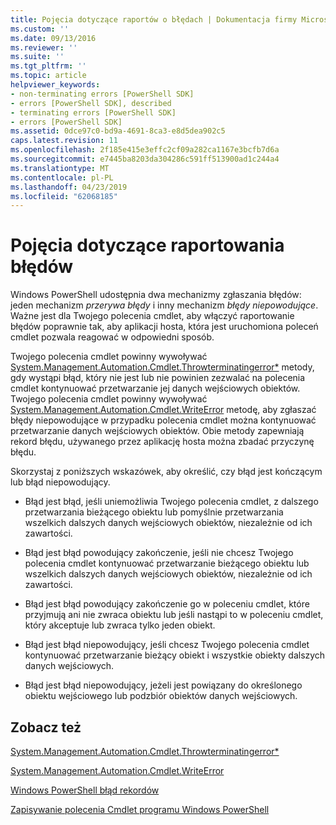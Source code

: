 ```yaml
---
title: Pojęcia dotyczące raportów o błędach | Dokumentacja firmy Microsoft
ms.custom: ''
ms.date: 09/13/2016
ms.reviewer: ''
ms.suite: ''
ms.tgt_pltfrm: ''
ms.topic: article
helpviewer_keywords:
- non-terminating errors [PowerShell SDK]
- errors [PowerShell SDK], described
- terminating errors [PowerShell SDK]
- errors [PowerShell SDK]
ms.assetid: 0dce97c0-bd9a-4691-8ca3-e8d5dea902c5
caps.latest.revision: 11
ms.openlocfilehash: 2f185e415e3effc2cf09a282ca1167e3bcfb7d6a
ms.sourcegitcommit: e7445ba8203da304286c591ff513900ad1c244a4
ms.translationtype: MT
ms.contentlocale: pl-PL
ms.lasthandoff: 04/23/2019
ms.locfileid: "62068185"
---
```

# <a name="error-reporting-concepts"></a>Pojęcia dotyczące raportowania błędów

Windows PowerShell udostępnia dwa mechanizmy zgłaszania błędów: jeden mechanizm *przerywa błędy* i inny mechanizm *błędy niepowodujące*. Ważne jest dla Twojego polecenia cmdlet, aby włączyć raportowanie błędów poprawnie tak, aby aplikacji hosta, która jest uruchomiona poleceń cmdlet pozwala reagować w odpowiedni sposób.

Twojego polecenia cmdlet powinny wywoływać [System.Management.Automation.Cmdlet.Throwterminatingerror*](/dotnet/api/System.Management.Automation.Cmdlet.ThrowTerminatingError) metody, gdy wystąpi błąd, który nie jest lub nie powinien zezwalać na polecenia cmdlet kontynuować przetwarzanie jej danych wejściowych obiektów. Twojego polecenia cmdlet powinny wywoływać [System.Management.Automation.Cmdlet.WriteError](/dotnet/api/System.Management.Automation.Cmdlet.WriteError) metodę, aby zgłaszać błędy niepowodujące w przypadku polecenia cmdlet można kontynuować przetwarzanie danych wejściowych obiektów. Obie metody zapewniają rekord błędu, używanego przez aplikację hosta można zbadać przyczynę błędu.

Skorzystaj z poniższych wskazówek, aby określić, czy błąd jest kończącym lub błąd niepowodujący.

- Błąd jest błąd, jeśli uniemożliwia Twojego polecenia cmdlet, z dalszego przetwarzania bieżącego obiektu lub pomyślnie przetwarzania wszelkich dalszych danych wejściowych obiektów, niezależnie od ich zawartości.

- Błąd jest błąd powodujący zakończenie, jeśli nie chcesz Twojego polecenia cmdlet kontynuować przetwarzanie bieżącego obiektu lub wszelkich dalszych danych wejściowych obiektów, niezależnie od ich zawartości.

- Błąd jest błąd powodujący zakończenie go w poleceniu cmdlet, które przyjmują ani nie zwraca obiektu lub jeśli nastąpi to w poleceniu cmdlet, który akceptuje lub zwraca tylko jeden obiekt.

- Błąd jest błąd niepowodujący, jeśli chcesz Twojego polecenia cmdlet kontynuować przetwarzanie bieżący obiekt i wszystkie obiekty dalszych danych wejściowych.

- Błąd jest błąd niepowodujący, jeżeli jest powiązany do określonego obiektu wejściowego lub podzbiór obiektów danych wejściowych.

## <a name="see-also"></a>Zobacz też

[System.Management.Automation.Cmdlet.Throwterminatingerror*](/dotnet/api/System.Management.Automation.Cmdlet.ThrowTerminatingError)

[System.Management.Automation.Cmdlet.WriteError](/dotnet/api/System.Management.Automation.Cmdlet.WriteError)

[Windows PowerShell błąd rekordów](./windows-powershell-error-records.md)

[Zapisywanie polecenia Cmdlet programu Windows PowerShell](./writing-a-windows-powershell-cmdlet.md)
